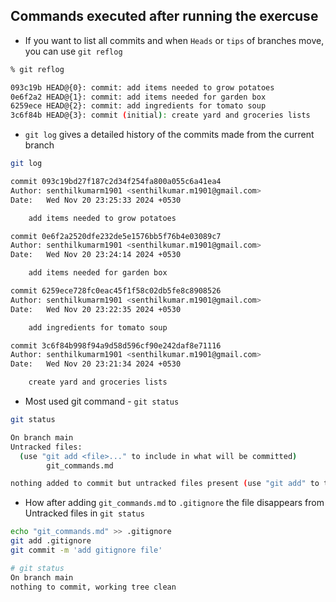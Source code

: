 ## Commands executed after running the exercuse

- If you want to list all commits and when `Heads` or `tips` of branches move, you can use `git reflog`
 
```bash
% git reflog

093c19b HEAD@{0}: commit: add items needed to grow potatoes
0e6f2a2 HEAD@{1}: commit: add items needed for garden box
6259ece HEAD@{2}: commit: add ingredients for tomato soup
3c6f84b HEAD@{3}: commit (initial): create yard and groceries lists
```

- `git log` gives a detailed history of the commits made from the current branch

```bash
git log

commit 093c19bd27f187c2d34f254fa800a055c6a41ea4
Author: senthilkumarm1901 <senthilkumar.m1901@gmail.com>
Date:   Wed Nov 20 23:25:33 2024 +0530

    add items needed to grow potatoes

commit 0e6f2a2520dfe232de5e1576bb5f76b4e03089c7
Author: senthilkumarm1901 <senthilkumar.m1901@gmail.com>
Date:   Wed Nov 20 23:24:14 2024 +0530

    add items needed for garden box

commit 6259ece728fc0eac45f1f58c02db5fe8c8908526
Author: senthilkumarm1901 <senthilkumar.m1901@gmail.com>
Date:   Wed Nov 20 23:22:35 2024 +0530

    add ingredients for tomato soup

commit 3c6f84b998f94a9d58d596cf90e242daf8e71116
Author: senthilkumarm1901 <senthilkumar.m1901@gmail.com>
Date:   Wed Nov 20 23:21:34 2024 +0530

    create yard and groceries lists
```

- Most used git command - `git status`

```bash
git status

On branch main
Untracked files:
  (use "git add <file>..." to include in what will be committed)
        git_commands.md 

nothing added to commit but untracked files present (use "git add" to track)
```

- How after adding `git_commands.md` to `.gitignore` the file disappears from Untracked files in `git status`

```bash
echo "git_commands.md" >> .gitignore
git add .gitignore
git commit -m 'add gitignore file'
```

```bash
# git status
On branch main
nothing to commit, working tree clean
```